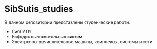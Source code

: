 # SibSutis_studies
В данном репозитории представлены студенческие работы.
* СибГУТИ
* Кафедра вычислительных систем
* Электронно-вычислительные машины, комплексы, системы и сети
